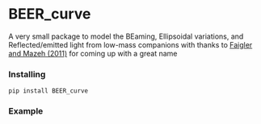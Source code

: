 # BEER_curve
A very small package to model the BEaming, Ellipsoidal variations, and Reflected/emitted light from low-mass companions
with thanks to [Faigler and Mazeh (2011)](http://adsabs.harvard.edu/abs/2011MNRAS.415.3921F) for coming up with a great name

### Installing
```
pip install BEER_curve
```

### Example

